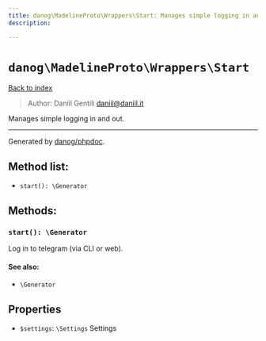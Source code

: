 ```yaml
---
title: danog\MadelineProto\Wrappers\Start: Manages simple logging in and out.
description: 

---
```

# `danog\MadelineProto\Wrappers\Start`
[Back to index](../../../index.md)

> Author: Daniil Gentili <daniil@daniil.it>  
  

Manages simple logging in and out.  




---
Generated by [danog/phpdoc](https://phpdoc.daniil.it).  
## Method list:
* `start(): \Generator`

## Methods:
### `start(): \Generator`

Log in to telegram (via CLI or web).


#### See also: 
* `\Generator`




## Properties
* `$settings`: `\Settings` Settings